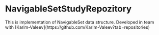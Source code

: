 # NavigableSetStudyRepozitory
<label> 
This is implementation of NavigableSet data structure.
Developed in team with [Karim-Valeev](https://github.com/Karim-Valeev?tab=repositories)
